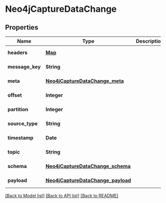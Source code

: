 # Neo4jCaptureDataChange
## Properties

| Name | Type | Description | Notes |
|------------ | ------------- | ------------- | -------------|
| **headers** | [**Map**](AnyType.md) |  | [default to null] |
| **message\_key** | **String** |  | [default to null] |
| **meta** | [**Neo4jCaptureDataChange_meta**](Neo4jCaptureDataChange_meta.md) |  | [default to null] |
| **offset** | **Integer** |  | [default to null] |
| **partition** | **Integer** |  | [default to null] |
| **source\_type** | **String** |  | [default to null] |
| **timestamp** | **Date** |  | [default to null] |
| **topic** | **String** |  | [default to null] |
| **schema** | [**Neo4jCaptureDataChange_schema**](Neo4jCaptureDataChange_schema.md) |  | [default to null] |
| **payload** | [**Neo4jCaptureDataChange_payload**](Neo4jCaptureDataChange_payload.md) |  | [default to null] |

[[Back to Model list]](../README.md#documentation-for-models) [[Back to API list]](../README.md#documentation-for-api-endpoints) [[Back to README]](../README.md)

